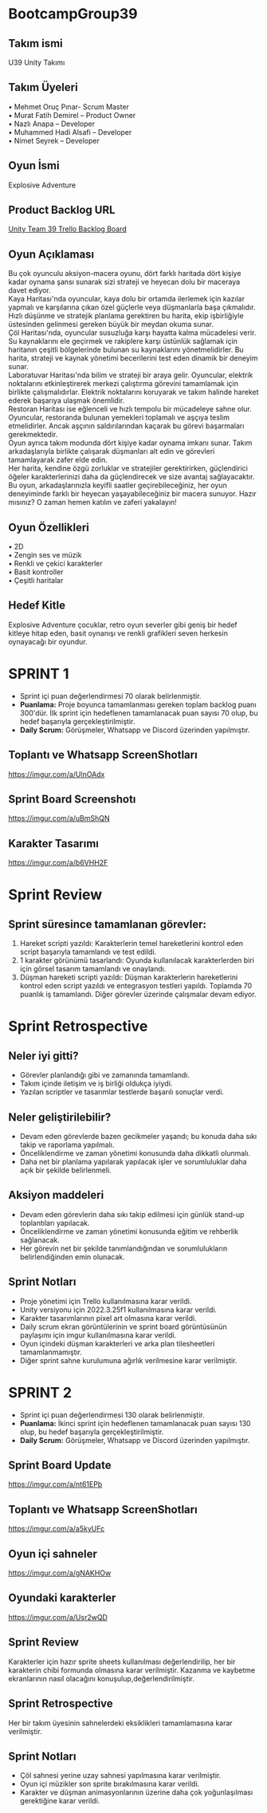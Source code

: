 # BootcampGroup39

## Takım ismi
U39 Unity Takımı
## Takım Üyeleri
•	Mehmet Oruç Pınar- Scrum Master <br/>
•	Murat Fatih Demirel – Product Owner <br/>
•	Nazlı Anapa – Developer <br/>
•	Muhammed Hadi Alsafi – Developer <br/>
•	Nimet Seyrek – Developer
## Oyun İsmi
Explosive Adventure
## Product Backlog URL
[Unity Team 39 Trello Backlog Board](https://trello.com/b/PfJCcSZ7/bootcamp)
## Oyun Açıklaması 
Bu çok oyunculu aksiyon-macera oyunu, dört farklı haritada dört kişiye kadar oynama şansı sunarak sizi strateji ve heyecan dolu bir maceraya davet ediyor. <br/>
Kaya Haritası'nda oyuncular, kaya dolu bir ortamda ilerlemek için kazılar yapmalı ve karşılarına çıkan özel güçlerle veya düşmanlarla başa çıkmalıdır. Hızlı düşünme ve stratejik planlama gerektiren bu harita, ekip işbirliğiyle üstesinden gelinmesi gereken büyük bir meydan okuma sunar.<br/>
Çöl Haritası'nda, oyuncular susuzluğa karşı hayatta kalma mücadelesi verir. Su kaynaklarını ele geçirmek ve rakiplere karşı üstünlük sağlamak için haritanın çeşitli bölgelerinde bulunan su kaynaklarını yönetmelidirler. Bu harita, strateji ve kaynak yönetimi becerilerini test eden dinamik bir deneyim sunar.<br/>
Laboratuvar Haritası'nda bilim ve strateji bir araya gelir. Oyuncular, elektrik noktalarını etkinleştirerek merkezi çalıştırma görevini tamamlamak için birlikte çalışmalıdırlar. Elektrik noktalarını koruyarak ve takım halinde hareket ederek başarıya ulaşmak önemlidir. <br/>
Restoran Haritası ise eğlenceli ve hızlı tempolu bir mücadeleye sahne olur. Oyuncular, restoranda bulunan yemekleri toplamalı ve aşçıya teslim etmelidirler. Ancak aşçının saldırılarından kaçarak bu görevi başarmaları gerekmektedir. <br/>
Oyun ayrıca takım modunda dört kişiye kadar oynama imkanı sunar. Takım arkadaşlarıyla birlikte çalışarak düşmanları alt edin ve görevleri tamamlayarak zafer elde edin. <br/>
Her harita, kendine özgü zorluklar ve stratejiler gerektirirken, güçlendirici öğeler karakterlerinizi daha da güçlendirecek ve size avantaj sağlayacaktır. Bu oyun, arkadaşlarınızla keyifli saatler geçirebileceğiniz, her oyun deneyiminde farklı bir heyecan yaşayabileceğiniz bir macera sunuyor. Hazır mısınız? O zaman hemen katılın ve zaferi yakalayın!
## Oyun Özellikleri
•	2D <br/>
•	Zengin ses ve müzik <br/>
•	Renkli ve çekici karakterler <br/>
•	Basit kontroller <br/>
•	Çeşitli haritalar <br/>
## Hedef Kitle
Explosive Adventure çocuklar, retro oyun severler gibi geniş bir hedef kitleye hitap eden, basit oynanışı ve renkli grafikleri seven herkesin oynayacağı bir oyundur.
# SPRINT 1
* Sprint içi puan değerlendirmesi 70 olarak belirlenmiştir.
* **Puanlama:** Proje boyunca tamamlanması gereken toplam backlog puanı 300'dür. İlk sprint için hedeflenen tamamlanacak puan sayısı 70 olup, bu hedef başarıyla gerçekleştirilmiştir.
* **Daily Scrum:** Görüşmeler, Whatsapp ve Discord üzerinden yapılmıştır.
## Toplantı ve Whatsapp ScreenShotları
https://imgur.com/a/UlnOAdx
##  Sprint Board Screenshotı
https://imgur.com/a/uBmShQN
## Karakter Tasarımı
https://imgur.com/a/b6VHH2F
# Sprint Review
## Sprint süresince tamamlanan görevler:
1. Hareket scripti yazıldı: Karakterlerin temel hareketlerini kontrol eden script başarıyla tamamlandı ve test edildi.
2. 1 karakter görünümü tasarlandı: Oyunda kullanılacak karakterlerden biri için görsel tasarım tamamlandı ve onaylandı.
3. Düşman hareketi scripti yazıldı: Düşman karakterlerin hareketlerini kontrol eden script yazıldı ve entegrasyon testleri yapıldı.
Toplamda 70 puanlık iş tamamlandı. Diğer görevler üzerinde çalışmalar devam ediyor.
# Sprint Retrospective
## Neler iyi gitti?
* Görevler planlandığı gibi ve zamanında tamamlandı.
* Takım içinde iletişim ve iş birliği oldukça iyiydi.
* Yazılan scriptler ve tasarımlar testlerde başarılı sonuçlar verdi.
## Neler geliştirilebilir?
* Devam eden görevlerde bazen gecikmeler yaşandı; bu konuda daha sıkı takip ve raporlama yapılmalı.
* Önceliklendirme ve zaman yönetimi konusunda daha dikkatli olunmalı.
* Daha net bir planlama yapılarak yapılacak işler ve sorumluluklar daha açık bir şekilde belirlenmeli.
## Aksiyon maddeleri
* Devam eden görevlerin daha sıkı takip edilmesi için günlük stand-up toplantıları yapılacak.
* Önceliklendirme ve zaman yönetimi konusunda eğitim ve rehberlik sağlanacak.
* Her görevin net bir şekilde tanımlandığından ve sorumlulukların belirlendiğinden emin olunacak.
## Sprint Notları
* Proje yönetimi için Trello kullanılmasına karar verildi.
* Unity versiyonu için 2022.3.25f1 kullanılmasına karar verildi.
* Karakter tasarımlarının pixel art olmasına karar verildi.
* Daily scrum ekran görüntülerinin ve sprint board görüntüsünün paylaşımı için imgur kullanılmasına karar verildi.
* Oyun içindeki düşman karakterleri ve arka plan tilesheetleri tamamlanmamıştır.
* Diğer sprint sahne kurulumuna ağırlık verilmesine karar verilmiştir.

# SPRINT 2
* Sprint içi puan değerlendirmesi 130 olarak belirlenmiştir.
* **Puanlama:** İkinci sprint için hedeflenen tamamlanacak puan sayısı 130 olup, bu hedef başarıyla gerçekleştirilmiştir.
* **Daily Scrum:** Görüşmeler, Whatsapp ve Discord üzerinden yapılmıştır.
## Sprint Board Update
https://imgur.com/a/nt61EPb
## Toplantı ve Whatsapp ScreenShotları
https://imgur.com/a/a5kyUFc
## Oyun içi sahneler
https://imgur.com/a/gNAKHOw
## Oyundaki karakterler
https://imgur.com/a/Usr2wQD
## Sprint Review
Karakterler için hazır sprite sheets kullanılması değerlendirilip, her bir karakterin chibi formunda olmasına karar verilmiştir. Kazanma ve kaybetme ekranlarının nasıl olacağını konuşulup,değerlendirilmiştir.
## Sprint Retrospective
Her bir takım üyesinin sahnelerdeki eksiklikleri tamamlamasına karar verilmiştir.
## Sprint Notları
* Çöl sahnesi yerine uzay sahnesi yapılmasına karar verilmiştir.
* Oyun içi müzikler son sprite bırakılmasına karar verildi.
* Karakter ve düşman animasyonlarının üzerine daha çok yoğunlaşılması gerektiğine karar verildi.



  
